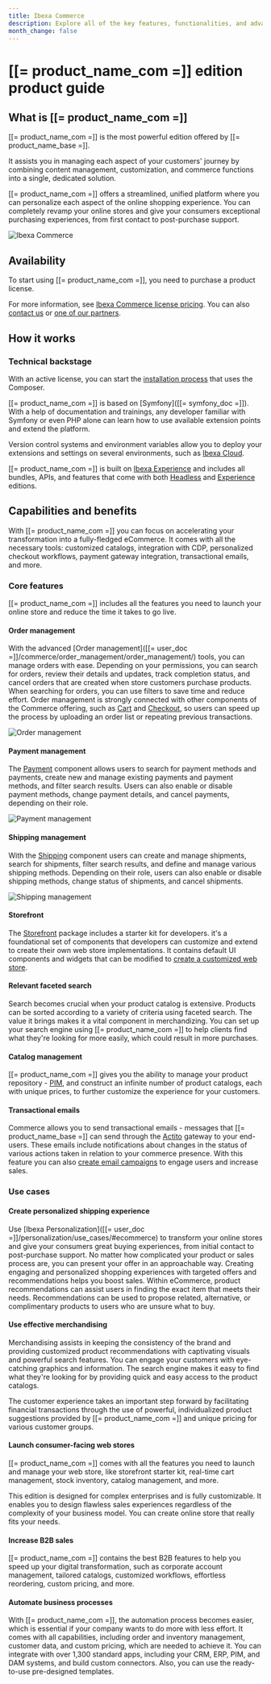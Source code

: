 ```yaml
---
title: Ibexa Commerce
description: Explore all of the key features, functionalities, and advantages of Ibexa Commerce, the most powerful edition that Ibexa DXP has to offer.
month_change: false
---
```


# [[= product_name_com =]] edition product guide

## What is [[= product_name_com =]]

[[= product_name_com =]] is the most powerful edition offered by [[= product_name_base =]].

It assists you in managing each aspect of your customers' journey by combining content management, customization, and commerce functions into a single, dedicated solution.

[[= product_name_com =]] offers a streamlined, unified platform where you can personalize each aspect of the online shopping experience.
You can completely revamp your online stores and give your consumers exceptional purchasing experiences, from first contact to post-purchase support.

![Ibexa Commerce](ibexa_commerce.png)

## Availability

To start using [[= product_name_com =]], you need to purchase a product license.

For more information, see [Ibexa Commerce license pricing](https://www.ibexa.co/products/pricing?tab=3).
You can also [contact us](https://www.ibexa.co/about-ibexa/contact-us) or [one of our partners](https://www.ibexa.co/partners).

## How it works

### Technical backstage

With an active license, you can start the [installation process](install_ibexa_dxp.md) that uses the Composer.

[[= product_name_com =]] is based on [Symfony]([[= symfony_doc =]]).
With a help of documentation and trainings, any developer familiar with Symfony or even PHP alone can learn how to use available extension points and extend the platform.

Version control systems and environment variables allow you to deploy your extensions and settings on several environments, such as [Ibexa Cloud](ibexa_cloud_guide.md).

[[= product_name_com =]] is built on [Ibexa Experience](ibexa_experience.md) and includes all bundles, APIs, and features that come with both [Headless](ibexa_headless.md#core-features) and [Experience](ibexa_experience.md#core-features) editions.

## Capabilities and benefits

With [[= product_name_com =]] you can focus on accelerating your transformation into a fully-fledged eCommerce.
It comes with all the necessary tools: customized catalogs, integration with CDP, personalized checkout workflows, payment gateway integration, transactional emails, and more.

### Core features

[[= product_name_com =]] includes all the features you need to launch your online store and reduce the time it takes to go live.

#### Order management

With the advanced [Order management]([[= user_doc =]]/commerce/order_management/order_management/) tools, you can manage orders with ease.
Depending on your permissions, you can search for orders, review their details and updates, track completion status, and cancel orders that are created when store customers purchase products.
When searching for orders, you can use filters to save time and reduce effort.
Order management is strongly connected with other components of the Commerce offering, such as [Cart](cart.md) and [Checkout](checkout.md), so users can speed up the process by uploading an order list or repeating previous transactions.

![Order management](order_management.png)

#### Payment management

The [Payment](payment.md) component allows users to search for payment methods and payments, create new and manage existing payments and payment methods, and filter search results.
Users can also enable or disable payment methods, change payment details, and cancel payments, depending on their role.

![Payment management](payment_management.png)

#### Shipping management

With the [Shipping](shipping_management.md) component users can create and manage shipments, search for shipments, filter search results, and define and manage various shipping methods.
Depending on their role, users can also enable or disable shipping methods, change status of shipments, and cancel shipments.

![Shipping management](shipping_management.png)

#### Storefront

The [Storefront](storefront.md) package includes a starter kit for developers.
it's a foundational set of components that developers can customize and extend to create their own web store implementations.
It contains default UI components and widgets that can be modified to [create a customized web store](customize_storefront_layout.md).

#### Relevant faceted search

Search becomes crucial when your product catalog is extensive.
Products can be sorted according to a variety of criteria using faceted search.
The value it brings makes it a vital component in merchandizing.
You can set up your search engine using [[= product_name_com =]] to help clients find what they're looking for more easily, which could result in more purchases.

#### Catalog management

[[= product_name_com =]] gives you the ability to manage your product repository - [PIM](pim_guide.md), and construct an infinite number of product catalogs, each with unique prices, to further customize the experience for your customers.

#### Transactional emails

Commerce allows you to send transactional emails - messages that [[= product_name_base =]] can send through the [Actito](https://www.actito.com/en-BE/) gateway to your end-users.
These emails include notifications about changes in the status of various actions taken in relation to your commerce presence.
With this feature you can also [create email campaigns](transactional_emails.md##create-email-campaigns) to engage users and increase sales.

### Use cases

#### Create personalized shipping experience

Use [Ibexa Personalization]([[= user_doc =]]/personalization/use_cases/#ecommerce) to transform your online stores and give your consumers great buying experiences, from initial contact to post-purchase support.
No matter how complicated your product or sales process are, you can present your offer in an approachable way.
Creating engaging and personalized shopping experiences with targeted offers and recommendations helps you boost sales.
Within eCommerce, product recommendations can assist users in finding the exact item that meets their needs.
Recommendations can be used to propose related, alternative, or complimentary products to users who are unsure what to buy.

#### Use effective merchandising

Merchandising assists in keeping the consistency of the brand and providing customized product recommendations with captivating visuals and powerful search features.
You can engage your customers with eye-catching graphics and information.
The search engine makes it easy to find what they're looking for by providing quick and easy access to the product catalogs.

The customer experience takes an important step forward by facilitating financial transactions through the use of powerful, individualized product suggestions provided by [[= product_name_com =]] and unique pricing for various customer groups.

#### Launch consumer-facing web stores

[[= product_name_com =]] comes with all the features you need to launch and manage your web store, like storefront starter kit, real-time cart management, stock inventory, catalog management, and more.

This edition is designed for complex enterprises and is fully customizable.
It enables you to design flawless sales experiences regardless of the complexity of your business model.
You can create online store that really fits your needs.

#### Increase B2B sales

[[= product_name_com =]] contains the best B2B features to help you speed up your digital transformation, such as corporate account management, tailored catalogs, customized workflows, effortless reordering, custom pricing, and more.

#### Automate business processes

With [[= product_name_com =]], the automation process becomes easier, which is essential if your company wants to do more with less effort.
It comes with all capabilities, including order and inventory management, customer data, and custom pricing, which are needed to achieve it.
You can integrate with over 1,300 standard apps, including your CRM, ERP, PIM, and DAM systems, and build custom connectors.
Also, you can use the ready-to-use pre-designed templates.